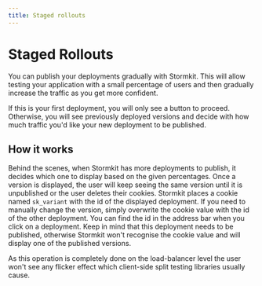 ```yaml
---
title: Staged rollouts
---
```


# Staged Rollouts

<section>
You can publish your deployments gradually with Stormkit. This will allow testing your application with a small percentage of users and then gradually increase the traffic as you get more confident.

If this is your first deployment, you will only see a button to proceed. Otherwise, you will see previously deployed versions and decide with how much traffic you'd like your new deployment to be published.

</section>

## How it works

<section>
Behind the scenes, when Stormkit has more deployments to publish, it decides which one to display based on the given percentages. Once a version is displayed, the user will keep seeing the same version until it is unpublished or the user deletes their cookies. Stormkit places a cookie named <code>sk_variant</code> with the id of the displayed deployment. If you need to manually change the version, simply overwrite the cookie value with the id of the other deployment. You can find the id in the address bar when you click on a deployment. Keep in mind that this deployment needs to be published, otherwise Stormkit won't recognise the cookie value and will display one of the published versions.

As this operation is completely done on the load-balancer level the user won't see any flicker effect which client-side split testing libraries usually cause.

</section>

